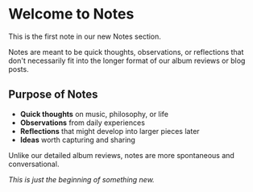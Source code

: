 # Welcome to Notes

This is the first note in our new Notes section.

Notes are meant to be quick thoughts, observations, or reflections that don't necessarily fit into the longer format of our album reviews or blog posts.

## Purpose of Notes

- **Quick thoughts** on music, philosophy, or life
- **Observations** from daily experiences
- **Reflections** that might develop into larger pieces later
- **Ideas** worth capturing and sharing

Unlike our detailed album reviews, notes are more spontaneous and conversational.

_This is just the beginning of something new._
